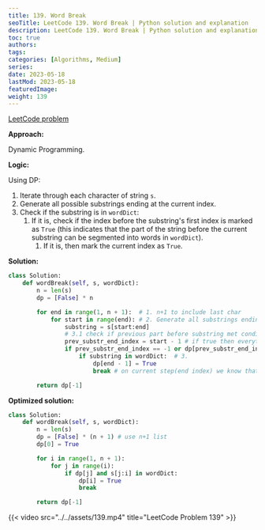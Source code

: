 ```yaml
---
title: 139. Word Break
seoTitle: LeetCode 139. Word Break | Python solution and explanation
description: LeetCode 139. Word Break | Python solution and explanation
toc: true
authors:
tags: 
categories: [Algorithms, Medium]
series:
date: 2023-05-18
lastMod: 2023-05-18
featuredImage:
weight: 139
---
```


[LeetCode problem](https://leetcode.com/problems/word-break/)

**Approach:**

Dynamic Programming.

**Logic:**

Using DP:

1. Iterate through each character of string `s`.
2. Generate all possible substrings ending at the current index.
3. Check if the substring is in `wordDict`:
   1. If it is, check if the index before the substring's first index is marked as `True` (this indicates that the part of the string before the current substring can be segmented into words in `wordDict`).
      1. If it is, then mark the current index as `True`.

**Solution:**

```python
class Solution:
    def wordBreak(self, s, wordDict):
        n = len(s)
        dp = [False] * n

        for end in range(1, n + 1):  # 1. n+1 to include last char
            for start in range(end): # 2. Generate all substrings ending at i
                substring = s[start:end]
                # 3.1 check if previous part before substring met condition
                prev_substr_end_index = start - 1 # if true then everything before passed condition
                if prev_substr_end_index == -1 or dp[prev_substr_end_index]:  # 3.1
                    if substring in wordDict:  # 3.
                        dp[end - 1] = True
                        break # on current step(end index) we know that meet condition

        return dp[-1]
```

**Optimized solution:**

```python
class Solution:
    def wordBreak(self, s, wordDict):
        n = len(s)
        dp = [False] * (n + 1) # use n+1 list
        dp[0] = True

        for i in range(1, n + 1):
            for j in range(i):
                if dp[j] and s[j:i] in wordDict:
                    dp[i] = True
                    break

        return dp[-1]  
```

{{< video src="../../assets/139.mp4" title="LeetCode Problem 139" >}}
